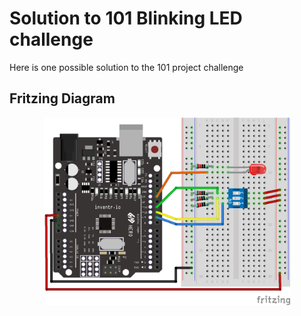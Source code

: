 # Solution to 101 Blinking LED challenge
Here is one possible solution to the 101 project challenge

## Fritzing Diagram
<p align="center">
    <img src="101_Blink_bb.png" height="300">
</p>
